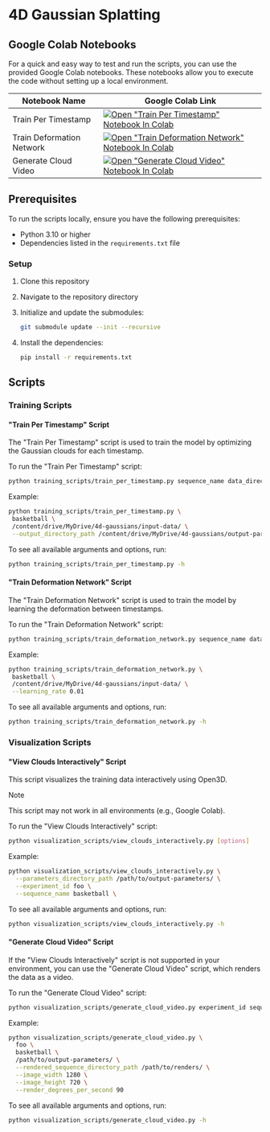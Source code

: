 # 4D Gaussian Splatting

## Google Colab Notebooks

For a quick and easy way to test and run the scripts,
you can use the provided Google Colab notebooks.
These notebooks allow you to execute the code without setting up a local environment.

| Notebook Name | Google Colab Link |
| -------------- | --------------- |
| Train Per Timestamp | [![Open "Train Per Timestamp" Notebook In Colab](https://colab.research.google.com/assets/colab-badge.svg)](https://colab.research.google.com/github/bryanboateng/4d-gaussian-splatting/blob/main/google_colab_runners/train_per_timestamp.ipynb) |
| Train Deformation Network | [![Open "Train Deformation Network" Notebook In Colab](https://colab.research.google.com/assets/colab-badge.svg)](https://colab.research.google.com/github/bryanboateng/4d-gaussian-splatting/blob/main/google_colab_runners/train_deformation_network.ipynb) |
| Generate Cloud Video | [![Open "Generate Cloud Video" Notebook In Colab](https://colab.research.google.com/assets/colab-badge.svg)](https://colab.research.google.com/github/bryanboateng/4d-gaussian-splatting/blob/main/google_colab_runners/generate_cloud_video.ipynb)|

## Prerequisites

To run the scripts locally, ensure you have the following prerequisites:

- Python 3.10 or higher
- Dependencies listed in the `requirements.txt` file

### Setup

1. Clone this repository
1. Navigate to the repository directory
1. Initialize and update the submodules:

   ```bash
   git submodule update --init --recursive
   ```

1. Install the dependencies:

   ```bash
   pip install -r requirements.txt
   ```

## Scripts

### Training Scripts

#### "Train Per Timestamp" Script

The "Train Per Timestamp" script is used to train the model by optimizing the Gaussian clouds for each timestamp.

To run the "Train Per Timestamp" script:

```bash
python training_scripts/train_per_timestamp.py sequence_name data_directory_path [options]
```

Example:

```bash
python training_scripts/train_per_timestamp.py \
 basketball \
 /content/drive/MyDrive/4d-gaussians/input-data/ \
 --output_directory_path /content/drive/MyDrive/4d-gaussians/output-parameters/
```

To see all available arguments and options, run:

```bash
python training_scripts/train_per_timestamp.py -h
```

#### "Train Deformation Network" Script

The "Train Deformation Network" script is used to train the model by learning the deformation between timestamps.

To run the "Train Deformation Network" script:

```bash
python training_scripts/train_deformation_network.py sequence_name data_directory_path [options]
```

Example:

```bash
python training_scripts/train_deformation_network.py \
 basketball \
 /content/drive/MyDrive/4d-gaussians/input-data/ \
 --learning_rate 0.01
```

To see all available arguments and options, run:

```bash
python training_scripts/train_deformation_network.py -h
```

### Visualization Scripts

#### "View Clouds Interactively" Script

This script visualizes the training data interactively using Open3D.
> [!NOTE]
> This script may not work in all environments (e.g., Google Colab).

To run the "View Clouds Interactively" script:

```bash
python visualization_scripts/view_clouds_interactively.py [options]
```

Example:

```bash
python visualization_scripts/view_clouds_interactively.py \
  --parameters_directory_path /path/to/output-parameters/ \
  --experiment_id foo \
  --sequence_name basketball \
```

To see all available arguments and options, run:

```bash
python visualization_scripts/view_clouds_interactively.py -h
```

#### "Generate Cloud Video" Script

If the "View Clouds Interactively" script is not supported in your environment,
you can use the "Generate Cloud Video" script, which renders the data as a video.

To run the "Generate Cloud Video" script:

```bash
python visualization_scripts/generate_cloud_video.py experiment_id sequence_name parameters_directory_path [options]
```

Example:

```bash
python visualization_scripts/generate_cloud_video.py \
  foo \
  basketball \
  /path/to/output-parameters/ \
  --rendered_sequence_directory_path /path/to/renders/ \
  --image_width 1280 \
  --image_height 720 \
  --render_degrees_per_second 90
```

To see all available arguments and options, run:

```bash
python visualization_scripts/generate_cloud_video.py -h
```
